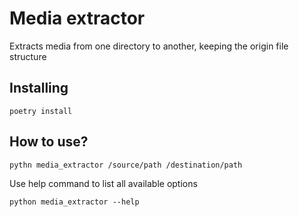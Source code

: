 # Media extractor
Extracts media from one directory to another, keeping the origin file structure

## Installing
```shell
poetry install
```

## How to use?
```shell
pythn media_extractor /source/path /destination/path
```
Use help command to list all available options
```shell
python media_extractor --help
```
